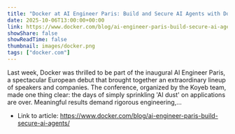 ```yaml
---
title: "Docker at AI Engineer Paris: Build and Secure AI Agents with Docker"
date: 2025-10-06T13:00:00+00:00
link: https://www.docker.com/blog/ai-engineer-paris-build-secure-ai-agents/
showShare: false
showReadTime: false
thumbnail: images/docker.png
tags: ["docker.com"]
---
```

Last week, Docker was thrilled to be part of the inaugural AI Engineer Paris, a spectacular European debut that brought together an extraordinary lineup of speakers and companies. The conference, organized by the Koyeb team, made one thing clear: the days of simply sprinkling 'AI dust' on applications are over. Meaningful results demand rigorous engineering,...

- Link to article: https://www.docker.com/blog/ai-engineer-paris-build-secure-ai-agents/